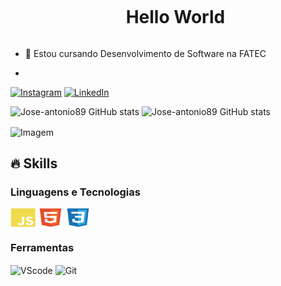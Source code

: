 <!--título-->
<div id="user-content-toc">
  <ul align="center">
    <summary><h1 style="display: inline-block">Hello World</h1></summary>
</div>

<!-- Apresentação -->
<p>

  - 🌱 Estou cursando Desenvolvimento de Software na FATEC

  <!-- 🔭 Adicionar algo que estou estudando em especifico futuramente -->
</p>

<!-- Adicionar no futuro 
<details>
  <summary>👨‍💻 Mais sobre mim</summary>

  - 💬 
  - 🔭

</details>

-->
<!-- Links -->
<!--[![Youtube](https://img.shields.io/badge/YouTube-FF0000?style=for-the-badge&logo=youtube&logoColor=white)](https://www.youtube.com/channel/UC177sCc63-aazx2T3n1LGWg)-->
 - 
[![Instagram](https://img.shields.io/badge/Instagram-E4405F?style=for-the-badge&logo=instagram&logoColor=white)](https://www.instagram.com/jose_antonioyzf/)
[![LinkedIn](https://img.shields.io/badge/LinkedIn-0077B5?style=for-the-badge&logo=linkedin&logoColor=white)](https://www.linkedin.com/in/josé-antônio-b05a1b268/)

<!-- GithubStats -->
![Jose-antonio89 GitHub stats](https://github-readme-stats.vercel.app/api?username=jose-antonio89&show_icons=true&theme=gotham)
![Jose-antonio89 GitHub stats](https://github-readme-stats.vercel.app/api/pin/?username=jose-antonio89&repo=jose-antonio89.github.io&theme=buefy)
<!-- Portfolio 
## Portfolio: Adicionarei futuramente, exemplo abaixo
- [Onde armazeno minhas aulas na fatec](https://github.com/jose-antoni89/fatec)
-->

<!-- GIF -->
<p align="left">
  <img align="center" src="https://github.com/jose-antonio89/jose-antonio89/assets/77739311/4e9f41af-6b57-49a7-b15a-74322e96b4d7" alt="Imagem">
</p>

## 🔥 Skills
<!-- Skills: Programming Languages and Technologics -->
  <div style="flex-basis: 48%;">
    <h3>Linguagens e Tecnologias</h3>
    <img align="center" alt="Js" height="30" width="40" src="https://raw.githubusercontent.com/devicons/devicon/master/icons/javascript/javascript-plain.svg">
    <img align="center" alt="HTML" height="30" width="40" src="https://raw.githubusercontent.com/devicons/devicon/master/icons/html5/html5-original.svg">
    <img align="center" alt="CSS" height="30" width="40" src="https://raw.githubusercontent.com/devicons/devicon/master/icons/css3/css3-original.svg">
  </div>
  
  <!-- Skills: Tools -->
  <div style="flex-basis: 48%;">
    <h3>Ferramentas</h3>
    <img align="center" alt="VScode" height="30" width="40" src="https://cdn.jsdelivr.net/gh/devicons/devicon/icons/vscode/vscode-original.svg">
    <img align="center" alt="Git" height="30" width="40" src="https://cdn.jsdelivr.net/gh/devicons/devicon@latest/icons/git/git-plain.svg">
  </div>
  
  <!-- Skills: Libraries Adicionar futuramente, exemplo abaixo 
  <div style="flex-basis: 48%;">
    <h3>Libraries</h3>
    <img align="center" alt="Numpy" height="30" width="40" src="https://cdn.jsdelivr.net/gh/devicons/devicon/icons/numpy/numpy-original.svg">
  </div>-->

  <!-- Referencias e sites que utilizei para criar o meu read.me
      https://github.com/anuraghazra/anuraghazra
      https://github.com/VariableBee/VariableBee/blob/Main/README.md?plain=1
      https://shields.io/badges
      https://devicon.dev
      -->


